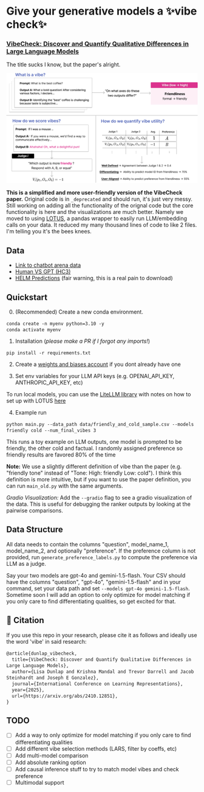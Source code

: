 # Give your generative models a ✨vibe check✨


### [VibeCheck: Discover and Quantify Qualitative Differences in Large Language Models](https://arxiv.org/abs/2410.12851)
The title sucks I know, but the paper's alright.

<p align="center">
  <img src="method_vibecheck.png" width="800">
</p>


**This is a simplified and more user-friendly version of the VibeCheck paper.** Original code is in `_deprecated` and should run, it's just very messy. Still working on adding all the functionality of the orignal code but the core functionality is here and the visualizations are much better. Namely we moved to using [LOTUS](https://lotus-ai.readthedocs.io/en/latest/), a pandas wrapper to easily run LLM/embedding calls on your data. It reduced my many thousand lines of code to like 2 files. I'm telling you it's the bees knees.

## Data

* [Link to chatbot arena data](https://huggingface.co/datasets/lmarena-ai/Llama-3-70b-battles)
* [Human VS GPT (HC3)](https://huggingface.co/datasets/Hello-SimpleAI/HC3)
* [HELM Predictions](https://crfm.stanford.edu/helm/classic/latest/) (fair warning, this is a real pain to download)

## Quickstart

0. (Recommended) Create a new conda environment.
   
  ```
  conda create -n myenv python=3.10 -y
  conda activate myenv
  ```

1. Installation (*please make a PR if I forgot any imports!*)
```
pip install -r requirements.txt
```

2. Create a [weights and biases account](https://wandb.ai/site) if you dont already have one

3. Set env variables for your LLM API keys (e.g. OPENAI_API_KEY, ANTHROPIC_API_KEY, etc)

To run local models, you can use the [LiteLLM library](https://docs.litellm.ai/docs/) with notes on how to set up with LOTUS [here](https://lotus-ai.readthedocs.io/en/latest/llm.html)

4. Example run
```
python main.py --data_path data/friendly_and_cold_sample.csv --models friendly cold --num_final_vibes 3
```
This runs a toy example on LLM outputs, one model is prompted to be friendly, the other cold and factual. I randomly assigned preference so friendly results are favored 80% of the time

**Note:** We use a slightly different definition of vibe than the paper (e.g. "friendly tone" instead of "Tone: High: friendly Low: cold"). I think this definition is more intuitive, but if you want to use the paper definition, you can run `main_old.py` with the same arguments.

*Gradio Visualization:* Add the `--gradio` flag to see a gradio visualization of the data. This is useful for debugging the ranker outputs by looking at the pairwise comparisons.

## Data Structure

All data needs to contain the columns "question", model_name_1, model_name_2, and optionally "preference". If the preference column is not provided, run `generate_preference_labels.py` to compute the preference via LLM as a judge.

Say your two models are gpt-4o and gemini-1.5-flash. Your CSV should have the columns "question", "gpt-4o", "gemini-1.5-flash" and in your command, set your data path and set `--models gpt-4o gemini-1.5-flash`. Sometime soon I will add an option to only optimize for model matching if you only care to find differentiating qualities, so get excited for that. 

## 🎯 Citation

If you use this repo in your research, please cite it as follows and ideally use the word 'vibe' in said research:
```
@article{dunlap_vibecheck,
  title={VibeCheck: Discover and Quantify Qualitative Differences in Large Language Models},
  author={Lisa Dunlap and Krishna Mandal and Trevor Darrell and Jacob Steinhardt and Joseph E Gonzalez},
  journal={International Conference on Learning Representations},
  year={2025},
  url={https://arxiv.org/abs/2410.12851},
}
```

## TODO

- [ ] Add a way to only optimize for model matching if you only care to find differentiating qualities
- [ ] Add different vibe selection methods (LARS, filter by coeffs, etc)
- [ ] Add multi-model comparison
- [ ] Add absolute ranking option
- [ ] Add causal inference stuff to try to match model vibes and check preference
- [ ] Multimodal support

